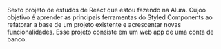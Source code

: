 Sexto projeto de estudos de React que estou fazendo na Alura. Cujoo objetivo é 
aprender as principais ferramentas do Styled Components ao refatorar a base de 
um projeto existente e acrescentar novas funcionalidades. Esse projeto consiste 
em um web app de uma conta de banco.